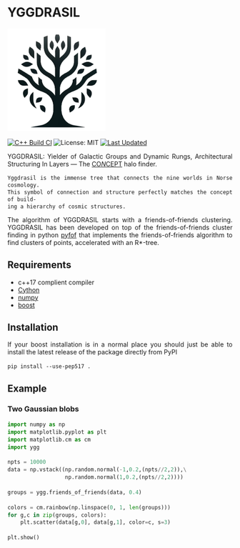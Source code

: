 YGGDRASIL
=====

<img src="./ygg.png" width="220" alt="Logo">

[![C++ Build CI](https://github.com/TiagoBsCastro/YGGDRASIL/actions/workflows/unit-tests.yml/badge.svg)](https://github.com/TiagoBsCastro/YGGDRASIL/actions/workflows/unit-tests.yml)
![License: MIT](https://img.shields.io/badge/License-MIT-blue.svg)
[![Last Updated](https://img.shields.io/badge/updated-May%2024-orange.svg)](https://tiagobscastro.github.io/YGGDRASIL/)

<div align="justify">

YGGDRASIL: Yielder of Galactic Groups and Dynamic Rungs, Architectural Structuring In Layers — The [CO*N*CEPT](https://github.com/jmd-dk/concept/) halo finder.

    Yggdrasil is the immense tree that connects the nine worlds in Norse cosmology. 
    This symbol of connection and structure perfectly matches the concept of build-
    ing a hierarchy of cosmic structures.

The algorithm of YGGDRASIL starts with a friends-of-friends clustering. YGGDRASIL has been developed on top of the friends-of-friends cluster finding in python [pyfof](https://github.com/simongibbons/pyfof) that implements the friends-of-friends algorithm to find clusters of points, accelerated with an R*-tree.

## Requirements
 * c++17 complient compiler
 * [Cython](http://cython.org/)
 * [numpy](http://www.numpy.org/)
 * [boost](http://www.boost.org/)

## Installation

If your boost installation is in a normal place you should just be able to install
the latest release of the package directly from PyPI

```pip install --use-pep517 .```

## Example

### Two Gaussian blobs

```python
import numpy as np
import matplotlib.pyplot as plt
import matplotlib.cm as cm
import ygg

npts = 10000
data = np.vstack((np.random.normal(-1,0.2,(npts//2,2)),\
                  np.random.normal(1,0.2,(npts//2,2))))

groups = ygg.friends_of_friends(data, 0.4)

colors = cm.rainbow(np.linspace(0, 1, len(groups)))
for g,c in zip(groups, colors):
    plt.scatter(data[g,0], data[g,1], color=c, s=3)

plt.show()
```

</div>